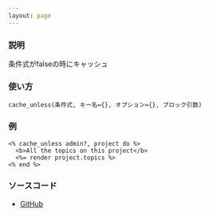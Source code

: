 ```yaml
---
layout: page
---
```


### 説明

条件式がfalseの時にキャッシュ

### 使い方

    cache_unless(条件式, キー名={}, オプション={}, ブロック引数)
  
### 例

    <% cache_unless admin?, project do %>
      <b>All the topics on this project</b>
      <%= render project.topics %>
    <% end %>

### ソースコード

- [GitHub](https://github.com/rails/rails/blob/984c3ef2775781d47efa9f541ce570daa2434a80/actionview/lib/action_view/helpers/cache_helper.rb#L231)
